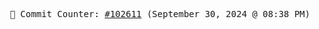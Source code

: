 <p align="center">
    <samp>
        📮 Commit Counter: <a href="https://github.com/Javascript-void0/Javascript-void0/commits/main">#102611</a> (September 30, 2024 @ 08:38 PM)
    </samp>
</p>